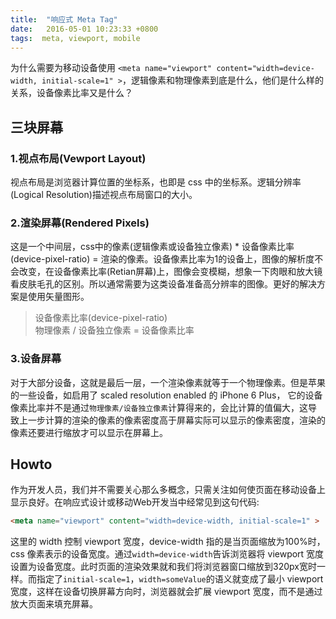 ```yaml
---
title:  "响应式 Meta Tag"
date:   2016-05-01 10:23:33 +0800
tags:  meta, viewport, mobile
---
```


为什么需要为移动设备使用 `<meta name="viewport" content="width=device-width, initial-scale=1" >`，逻辑像素和物理像素到底是什么，他们是什么样的关系，设备像素比率又是什么？

<!--more-->
## 三块屏幕

### 1.视点布局(Vewport Layout)

视点布局是浏览器计算位置的坐标系，也即是 css 中的坐标系。逻辑分辨率(Logical Resolution)描述视点布局窗口的大小。

### 2.渲染屏幕(Rendered Pixels)

这是一个中间层，css中的像素(逻辑像素或设备独立像素) * 设备像素比率(device-pixel-ratio) = 渲染的像素。设备像素比率为1的设备上，图像的解析度不会改变，在设备像素比率(Retian屏幕)上，图像会变模糊，想象一下肉眼和放大镜看皮肤毛孔的区别。所以通常需要为这类设备准备高分辨率的图像。更好的解决方案是使用矢量图形。

> 设备像素比率(device-pixel-ratio)  
> 物理像素 / 设备独立像素 = 设备像素比率

### 3.设备屏幕

对于大部分设备，这就是最后一层，一个渲染像素就等于一个物理像素。但是苹果的一些设备，如启用了 scaled resolution enabled 的 iPhone 6 Plus， 它的设备像素比率并不是通过`物理像素/设备独立像素`计算得来的，会比计算的值偏大，这导致上一步计算的渲染的像素的像素密度高于屏幕实际可以显示的像素密度，渲染的像素还要进行缩放才可以显示在屏幕上。


## Howto

作为开发人员，我们并不需要关心那么多概念，只需关注如何使页面在移动设备上显示良好。在响应式设计或移动Web开发当中经常见到这句代码:

```html
<meta name="viewport" content="width=device-width, initial-scale=1" >
```
这里的 width 控制 viewport 宽度，device-width 指的是当页面缩放为100%时，css 像素表示的设备宽度。通过`width=device-width`告诉浏览器将 viewport 宽度设置为设备宽度。此时页面的渲染效果就和我们将浏览器窗口缩放到320px宽时一样。而指定了`initial-scale=1`，`width=someValue`的语义就变成了最小 viewport 宽度，这样在设备切换屏幕方向时，浏览器就会扩展 viewport 宽度，而不是通过放大页面来填充屏幕。

